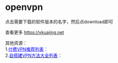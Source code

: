 # openvpn

点击需要下载的软件版本的名字，然后点download即可

查看更多 https://vkuajing.net

<p>其他资源：<br />1.<span style="color: #0000ff;"><a href="https://vkuajing.net/paid-vpn-list/" style="color: #0000ff;">付费VPN推荐列表</a>：</span><br />2.<a href="https://vkuajing.net/vpn-install/"><span style="color: #0000ff;">自搭建VPN方法大全列表</span></a>：&nbsp;</p>
